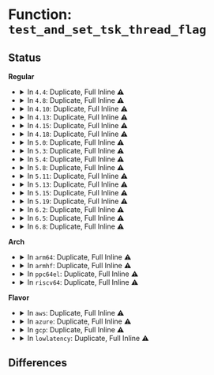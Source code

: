 # Function: <code>test_and_set_tsk_thread_flag</code>

## Status
<b>Regular</b>
<ul>
<li>
<details>
<summary>In <code>4.4</code>: Duplicate, Full Inline ⚠️</summary>

**Collision:** Static Duplication

**Inline:** Full

**Transformation:** False

**Instances:**

```
In kernel/task_work.c (ffffffff8109e836)
Location: include/linux/sched.h:2864
Inline: True
Inline callers:
  - kernel/task_work.c:task_work_add
```
```
In mm/oom_kill.c (ffffffff81190a36)
Location: include/linux/sched.h:2864
Inline: True
```
```
In mm/memcontrol.c (ffffffff811fbf35)
Location: include/linux/sched.h:2864
Inline: True
Inline callers:
  - mm/memcontrol.c:try_charge
```
</details>
</li>
<li>
<details>
<summary>In <code>4.8</code>: Duplicate, Full Inline ⚠️</summary>

**Collision:** Static Duplication

**Inline:** Full

**Transformation:** False

**Instances:**

```
In kernel/task_work.c (ffffffff810a1f76)
Location: include/linux/sched.h:3141
Inline: True
Inline callers:
  - kernel/task_work.c:task_work_add
```
```
In mm/oom_kill.c (ffffffff811a4f26)
Location: include/linux/sched.h:3141
Inline: True
```
```
In mm/memcontrol.c (ffffffff8122001c)
Location: include/linux/sched.h:3141
Inline: True
Inline callers:
  - mm/memcontrol.c:try_charge
```
</details>
</li>
<li>
<details>
<summary>In <code>4.10</code>: Duplicate, Full Inline ⚠️</summary>

**Collision:** Static Duplication

**Inline:** Full

**Transformation:** False

**Instances:**

```
In kernel/task_work.c (ffffffff810a7036)
Location: include/linux/sched.h:3297
Inline: True
Inline callers:
  - kernel/task_work.c:task_work_add
```
```
In mm/oom_kill.c (ffffffff811b4def)
Location: include/linux/sched.h:3297
Inline: True
Inline callers:
  - mm/oom_kill.c:mark_oom_victim
```
```
In mm/memcontrol.c (ffffffff812326b8)
Location: include/linux/sched.h:3297
Inline: True
Inline callers:
  - mm/memcontrol.c:try_charge
```
</details>
</li>
<li>
<details>
<summary>In <code>4.13</code>: Duplicate, Full Inline ⚠️</summary>

**Collision:** Static Duplication

**Inline:** Full

**Transformation:** False

**Instances:**

```
In kernel/task_work.c (ffffffff810a3f86)
Location: include/linux/sched.h:1492
Inline: True
Inline callers:
  - kernel/task_work.c:task_work_add
```
```
In mm/oom_kill.c (ffffffff811bc0d9)
Location: include/linux/sched.h:1492
Inline: True
Inline callers:
  - mm/oom_kill.c:mark_oom_victim
```
```
In mm/memcontrol.c (ffffffff8123d7a3)
Location: include/linux/sched.h:1492
Inline: True
Inline callers:
  - mm/memcontrol.c:try_charge
```
</details>
</li>
<li>
<details>
<summary>In <code>4.15</code>: Duplicate, Full Inline ⚠️</summary>

**Collision:** Static Duplication

**Inline:** Full

**Transformation:** False

**Instances:**

```
In kernel/task_work.c (ffffffff810aa5ac)
Location: include/linux/sched.h:1526
Inline: True
Inline callers:
  - kernel/task_work.c:task_work_add
```
```
In mm/oom_kill.c (ffffffff811d0d10)
Location: include/linux/sched.h:1526
Inline: True
Inline callers:
  - mm/oom_kill.c:mark_oom_victim
```
```
In mm/memcontrol.c (ffffffff8125d324)
Location: include/linux/sched.h:1526
Inline: True
Inline callers:
  - mm/memcontrol.c:try_charge
```
</details>
</li>
<li>
<details>
<summary>In <code>4.18</code>: Duplicate, Full Inline ⚠️</summary>

**Collision:** Static Duplication

**Inline:** Full

**Transformation:** False

**Instances:**

```
In arch/x86/kernel/cpu/bugs.c (ffffffff810436d6)
Location: include/linux/sched.h:1648
Inline: True
Inline callers:
  - arch/x86/kernel/cpu/bugs.c:ssb_prctl_set
  - arch/x86/kernel/cpu/bugs.c:ssb_prctl_set
```
```
In kernel/task_work.c (ffffffff810b11dc)
Location: include/linux/sched.h:1648
Inline: True
Inline callers:
  - kernel/task_work.c:task_work_add
```
```
In mm/oom_kill.c (ffffffff811f1fb0)
Location: include/linux/sched.h:1648
Inline: True
Inline callers:
  - mm/oom_kill.c:mark_oom_victim
```
```
In mm/memcontrol.c (ffffffff81281d57)
Location: include/linux/sched.h:1648
Inline: True
Inline callers:
  - mm/memcontrol.c:try_charge
```
</details>
</li>
<li>
<details>
<summary>In <code>5.0</code>: Duplicate, Full Inline ⚠️</summary>

**Collision:** Static Duplication

**Inline:** Full

**Transformation:** False

**Instances:**

```
In kernel/task_work.c (ffffffff810ba25c)
Location: include/linux/sched.h:1661
Inline: True
Inline callers:
  - kernel/task_work.c:task_work_add
```
```
In mm/oom_kill.c (ffffffff81203e10)
Location: include/linux/sched.h:1661
Inline: True
Inline callers:
  - mm/oom_kill.c:mark_oom_victim
```
```
In mm/memcontrol.c (ffffffff81298e17)
Location: include/linux/sched.h:1661
Inline: True
Inline callers:
  - mm/memcontrol.c:try_charge
```
```
In block/blk-cgroup.c (ffffffff814c347b)
Location: include/linux/sched.h:1661
Inline: True
Inline callers:
  - block/blk-cgroup.c:blkcg_schedule_throttle
```
</details>
</li>
<li>
<details>
<summary>In <code>5.3</code>: Duplicate, Full Inline ⚠️</summary>

**Collision:** Static Duplication

**Inline:** Full

**Transformation:** False

**Instances:**

```
In kernel/task_work.c (ffffffff810c0166)
Location: include/linux/sched.h:1734
Inline: True
Inline callers:
  - kernel/task_work.c:task_work_add
```
```
In mm/oom_kill.c (ffffffff8121b253)
Location: include/linux/sched.h:1734
Inline: True
Inline callers:
  - mm/oom_kill.c:mark_oom_victim
```
```
In mm/memcontrol.c (ffffffff812b41fa)
Location: include/linux/sched.h:1734
Inline: True
Inline callers:
  - mm/memcontrol.c:try_charge
```
```
In block/blk-cgroup.c (ffffffff814f1b7b)
Location: include/linux/sched.h:1734
Inline: True
Inline callers:
  - block/blk-cgroup.c:blkcg_schedule_throttle
```
</details>
</li>
<li>
<details>
<summary>In <code>5.4</code>: Duplicate, Full Inline ⚠️</summary>

**Collision:** Static Duplication

**Inline:** Full

**Transformation:** False

**Instances:**

```
In kernel/task_work.c (ffffffff810c6526)
Location: include/linux/sched.h:1727
Inline: True
Inline callers:
  - kernel/task_work.c:task_work_add
```
```
In mm/oom_kill.c (ffffffff81228d13)
Location: include/linux/sched.h:1727
Inline: True
Inline callers:
  - mm/oom_kill.c:mark_oom_victim
```
```
In mm/memcontrol.c (ffffffff812c5b0c)
Location: include/linux/sched.h:1727
Inline: True
Inline callers:
  - mm/memcontrol.c:try_charge
```
```
In block/blk-cgroup.c (ffffffff8150b15b)
Location: include/linux/sched.h:1727
Inline: True
Inline callers:
  - block/blk-cgroup.c:blkcg_schedule_throttle
```
</details>
</li>
<li>
<details>
<summary>In <code>5.8</code>: Duplicate, Full Inline ⚠️</summary>

**Collision:** Static Duplication

**Inline:** Full

**Transformation:** False

**Instances:**

```
In kernel/task_work.c (ffffffff810ce586)
Location: include/linux/sched.h:1777
Inline: True
```
```
In mm/oom_kill.c (ffffffff81255b63)
Location: include/linux/sched.h:1777
Inline: True
Inline callers:
  - mm/oom_kill.c:mark_oom_victim
```
```
In mm/memcontrol.c (ffffffff812fb532)
Location: include/linux/sched.h:1777
Inline: True
Inline callers:
  - mm/memcontrol.c:try_charge
```
```
In block/blk-cgroup.c (ffffffff8156c0bb)
Location: include/linux/sched.h:1777
Inline: True
Inline callers:
  - block/blk-cgroup.c:blkcg_schedule_throttle
```
</details>
</li>
<li>
<details>
<summary>In <code>5.11</code>: Duplicate, Full Inline ⚠️</summary>

**Collision:** Static Duplication

**Inline:** Full

**Transformation:** False

**Instances:**

```
In kernel/task_work.c (ffffffff810c907f)
Location: include/linux/sched.h:1838
Inline: True
```
```
In mm/oom_kill.c (ffffffff812607f1)
Location: include/linux/sched.h:1838
Inline: True
Inline callers:
  - mm/oom_kill.c:mark_oom_victim
```
```
In mm/memcontrol.c (ffffffff8130738f)
Location: include/linux/sched.h:1838
Inline: True
Inline callers:
  - mm/memcontrol.c:try_charge
```
```
In block/blk-cgroup.c (ffffffff81586deb)
Location: include/linux/sched.h:1838
Inline: True
Inline callers:
  - block/blk-cgroup.c:blkcg_schedule_throttle
```
</details>
</li>
<li>
<details>
<summary>In <code>5.13</code>: Duplicate, Full Inline ⚠️</summary>

**Collision:** Static Duplication

**Inline:** Full

**Transformation:** False

**Instances:**

```
In kernel/task_work.c (ffffffff810caa7b)
Location: include/linux/sched.h:1860
Inline: True
```
```
In kernel/livepatch/transition.c (ffffffff81137e7d)
Location: include/linux/sched.h:1860
Inline: True
Inline callers:
  - kernel/livepatch/transition.c:klp_try_complete_transition
```
```
In mm/oom_kill.c (ffffffff81264f91)
Location: include/linux/sched.h:1860
Inline: True
Inline callers:
  - mm/oom_kill.c:mark_oom_victim
```
```
In mm/memcontrol.c (ffffffff8130db05)
Location: include/linux/sched.h:1860
Inline: True
Inline callers:
  - mm/memcontrol.c:try_charge
```
```
In fs/io-wq.c (ffffffff813a1fc8)
Location: include/linux/sched.h:1860
Inline: True
Inline callers:
  - fs/io-wq.c:io_wq_worker_cancel
  - fs/io-wq.c:io_wq_worker_wake
```
```
In block/blk-cgroup.c (ffffffff8158dc2a)
Location: include/linux/sched.h:1860
Inline: True
Inline callers:
  - block/blk-cgroup.c:blkcg_schedule_throttle
```
</details>
</li>
<li>
<details>
<summary>In <code>5.15</code>: Duplicate, Full Inline ⚠️</summary>

**Collision:** Static Duplication

**Inline:** Full

**Transformation:** False

**Instances:**

```
In kernel/task_work.c (ffffffff810ddbfb)
Location: include/linux/sched.h:1977
Inline: True
```
```
In kernel/livepatch/transition.c (ffffffff8115abd0)
Location: include/linux/sched.h:1977
Inline: True
Inline callers:
  - kernel/livepatch/transition.c:klp_try_complete_transition
```
```
In mm/oom_kill.c (ffffffff812a17c4)
Location: include/linux/sched.h:1977
Inline: True
Inline callers:
  - mm/oom_kill.c:mark_oom_victim
```
```
In mm/memcontrol.c (ffffffff813589fb)
Location: include/linux/sched.h:1977
Inline: True
Inline callers:
  - mm/memcontrol.c:try_charge_memcg
```
```
In fs/io-wq.c (ffffffff813f1373)
Location: include/linux/sched.h:1977
Inline: True
Inline callers:
  - fs/io-wq.c:io_wq_worker_cancel
  - fs/io-wq.c:io_wq_worker_wake
```
```
In block/blk-cgroup.c (ffffffff815f369a)
Location: include/linux/sched.h:1977
Inline: True
Inline callers:
  - block/blk-cgroup.c:blkcg_schedule_throttle
```
</details>
</li>
<li>
<details>
<summary>In <code>5.19</code>: Duplicate, Full Inline ⚠️</summary>

**Collision:** Static Duplication

**Inline:** Full

**Transformation:** False

**Instances:**

```
In kernel/task_work.c (ffffffff810f773c)
Location: include/linux/sched.h:1999
Inline: True
```
```
In kernel/livepatch/transition.c (ffffffff81184497)
Location: include/linux/sched.h:1999
Inline: True
Inline callers:
  - kernel/livepatch/transition.c:klp_try_complete_transition
```
```
In mm/oom_kill.c (ffffffff812f94c4)
Location: include/linux/sched.h:1999
Inline: True
Inline callers:
  - mm/oom_kill.c:mark_oom_victim
```
```
In mm/memcontrol.c (ffffffff813d2890)
Location: include/linux/sched.h:1999
Inline: True
Inline callers:
  - mm/memcontrol.c:try_charge_memcg
```
```
In block/blk-cgroup.c (ffffffff816a4caa)
Location: include/linux/sched.h:1999
Inline: True
Inline callers:
  - block/blk-cgroup.c:blkcg_schedule_throttle
```
```
In io_uring/io-wq.c (ffffffff816da1a4)
Location: include/linux/sched.h:1999
Inline: True
Inline callers:
  - io_uring/io-wq.c:io_wq_worker_cancel
  - io_uring/io-wq.c:io_wq_worker_wake
```
</details>
</li>
<li>
<details>
<summary>In <code>6.2</code>: Duplicate, Full Inline ⚠️</summary>

**Collision:** Static Duplication

**Inline:** Full

**Transformation:** False

**Instances:**

```
In kernel/task_work.c (ffffffff81119ed9)
Location: include/linux/sched.h:2026
Inline: True
Inline callers:
  - kernel/task_work.c:task_work_add
  - kernel/task_work.c:task_work_add
  - kernel/task_work.c:task_work_add
```
```
In kernel/livepatch/transition.c (ffffffff811bf741)
Location: include/linux/sched.h:2026
Inline: True
Inline callers:
  - kernel/livepatch/transition.c:klp_try_complete_transition
```
```
In mm/oom_kill.c (ffffffff81363244)
Location: include/linux/sched.h:2026
Inline: True
Inline callers:
  - mm/oom_kill.c:mark_oom_victim
```
```
In mm/memcontrol.c (ffffffff8145801c)
Location: include/linux/sched.h:2026
Inline: True
Inline callers:
  - mm/memcontrol.c:try_charge_memcg
```
```
In block/blk-cgroup.c (ffffffff81763a50)
Location: include/linux/sched.h:2026
Inline: True
Inline callers:
  - block/blk-cgroup.c:blkcg_schedule_throttle
```
```
In io_uring/io-wq.c (ffffffff817a6234)
Location: include/linux/sched.h:2026
Inline: True
Inline callers:
  - io_uring/io-wq.c:io_wq_worker_cancel
  - io_uring/io-wq.c:io_wq_worker_wake
```
</details>
</li>
<li>
<details>
<summary>In <code>6.5</code>: Duplicate, Full Inline ⚠️</summary>

**Collision:** Static Duplication

**Inline:** Full

**Transformation:** False

**Instances:**

```
In kernel/task_work.c (ffffffff81127149)
Location: include/linux/sched.h:2034
Inline: True
Inline callers:
  - kernel/task_work.c:task_work_add
  - kernel/task_work.c:task_work_add
  - kernel/task_work.c:task_work_add
```
```
In kernel/livepatch/transition.c (ffffffff811d2221)
Location: include/linux/sched.h:2034
Inline: True
Inline callers:
  - kernel/livepatch/transition.c:klp_try_complete_transition
```
```
In mm/oom_kill.c (ffffffff81395674)
Location: include/linux/sched.h:2034
Inline: True
Inline callers:
  - mm/oom_kill.c:mark_oom_victim
```
```
In mm/memcontrol.c (ffffffff8148dd63)
Location: include/linux/sched.h:2034
Inline: True
Inline callers:
  - mm/memcontrol.c:try_charge_memcg
```
```
In block/blk-cgroup.c (ffffffff817a2afd)
Location: include/linux/sched.h:2034
Inline: True
Inline callers:
  - block/blk-cgroup.c:blkcg_schedule_throttle
```
```
In io_uring/io-wq.c (ffffffff817e7194)
Location: include/linux/sched.h:2034
Inline: True
Inline callers:
  - io_uring/io-wq.c:io_wq_worker_cancel
  - io_uring/io-wq.c:io_wq_worker_wake
```
</details>
</li>
<li>
<details>
<summary>In <code>6.8</code>: Duplicate, Full Inline ⚠️</summary>

**Collision:** Static Duplication

**Inline:** Full

**Transformation:** False

**Instances:**

```
In kernel/task_work.c (ffffffff81131729)
Location: include/linux/sched.h:1936
Inline: True
Inline callers:
  - kernel/task_work.c:task_work_add
  - kernel/task_work.c:task_work_add
  - kernel/task_work.c:task_work_add
```
```
In kernel/livepatch/transition.c (ffffffff811e6ea1)
Location: include/linux/sched.h:1936
Inline: True
Inline callers:
  - kernel/livepatch/transition.c:klp_try_complete_transition
```
```
In mm/oom_kill.c (ffffffff813bf434)
Location: include/linux/sched.h:1936
Inline: True
Inline callers:
  - mm/oom_kill.c:mark_oom_victim
```
```
In mm/memcontrol.c (ffffffff814bd6d6)
Location: include/linux/sched.h:1936
Inline: True
Inline callers:
  - mm/memcontrol.c:try_charge_memcg
```
```
In block/blk-cgroup.c (ffffffff817e663d)
Location: include/linux/sched.h:1936
Inline: True
Inline callers:
  - block/blk-cgroup.c:blkcg_schedule_throttle
```
```
In io_uring/io-wq.c (ffffffff8182cf54)
Location: include/linux/sched.h:1936
Inline: True
Inline callers:
  - io_uring/io-wq.c:io_wq_worker_cancel
  - io_uring/io-wq.c:io_wq_worker_wake
```
</details>
</li>
</ul>
<b>Arch</b>
<ul>
<li>
<details>
<summary>In <code>arm64</code>: Duplicate, Full Inline ⚠️</summary>

**Collision:** Static Duplication

**Inline:** Full

**Transformation:** False

**Instances:**

```
In kernel/task_work.c (ffff800010124fbc)
Location: include/linux/sched.h:1727
Inline: True
Inline callers:
  - kernel/task_work.c:task_work_add
```
```
In mm/oom_kill.c (ffff8000102b7150)
Location: include/linux/sched.h:1727
Inline: True
Inline callers:
  - mm/oom_kill.c:mark_oom_victim
```
```
In mm/memcontrol.c (ffff8000103688ac)
Location: include/linux/sched.h:1727
Inline: True
Inline callers:
  - mm/memcontrol.c:try_charge
```
```
In block/blk-cgroup.c (ffff80001060eaf4)
Location: include/linux/sched.h:1727
Inline: True
Inline callers:
  - block/blk-cgroup.c:blkcg_schedule_throttle
```
</details>
</li>
<li>
<details>
<summary>In <code>armhf</code>: Duplicate, Full Inline ⚠️</summary>

**Collision:** Static Duplication

**Inline:** Full

**Transformation:** False

**Instances:**

```
In kernel/task_work.c (c0377f08)
Location: include/linux/sched.h:1727
Inline: True
Inline callers:
  - kernel/task_work.c:task_work_add
```
```
In mm/oom_kill.c (c04e37b0)
Location: include/linux/sched.h:1727
Inline: True
Inline callers:
  - mm/oom_kill.c:mark_oom_victim
```
```
In mm/memcontrol.c (c0559fc8)
Location: include/linux/sched.h:1727
Inline: True
Inline callers:
  - mm/memcontrol.c:try_charge
```
```
In block/blk-cgroup.c (c07b9384)
Location: include/linux/sched.h:1727
Inline: True
Inline callers:
  - block/blk-cgroup.c:blkcg_schedule_throttle
```
</details>
</li>
<li>
<details>
<summary>In <code>ppc64el</code>: Duplicate, Full Inline ⚠️</summary>

**Collision:** Static Duplication

**Inline:** Full

**Transformation:** False

**Instances:**

```
In kernel/task_work.c (c00000000016ec20)
Location: include/linux/sched.h:1727
Inline: True
Inline callers:
  - kernel/task_work.c:task_work_add
```
```
In mm/oom_kill.c (c00000000036e170)
Location: include/linux/sched.h:1727
Inline: True
Inline callers:
  - mm/oom_kill.c:mark_oom_victim
```
```
In mm/memcontrol.c (c000000000456854)
Location: include/linux/sched.h:1727
Inline: True
Inline callers:
  - mm/memcontrol.c:try_charge
```
```
In block/blk-cgroup.c (c0000000007ac124)
Location: include/linux/sched.h:1727
Inline: True
Inline callers:
  - block/blk-cgroup.c:blkcg_schedule_throttle
```
</details>
</li>
<li>
<details>
<summary>In <code>riscv64</code>: Duplicate, Full Inline ⚠️</summary>

**Collision:** Static Duplication

**Inline:** Full

**Transformation:** False

**Instances:**

```
In kernel/task_work.c (ffffffe0000dcee4)
Location: include/linux/sched.h:1727
Inline: True
```
```
In mm/oom_kill.c (ffffffe0001daf40)
Location: include/linux/sched.h:1727
Inline: True
```
```
In mm/memcontrol.c (ffffffe0002466e4)
Location: include/linux/sched.h:1727
Inline: True
Inline callers:
  - mm/memcontrol.c:try_charge
```
```
In block/blk-cgroup.c (ffffffe000446ed2)
Location: include/linux/sched.h:1727
Inline: True
Inline callers:
  - block/blk-cgroup.c:blkcg_schedule_throttle
```
</details>
</li>
</ul>
<b>Flavor</b>
<ul>
<li>
<details>
<summary>In <code>aws</code>: Duplicate, Full Inline ⚠️</summary>

**Collision:** Static Duplication

**Inline:** Full

**Transformation:** False

**Instances:**

```
In kernel/task_work.c (ffffffff810c08a6)
Location: include/linux/sched.h:1727
Inline: True
Inline callers:
  - kernel/task_work.c:task_work_add
```
```
In mm/oom_kill.c (ffffffff81221363)
Location: include/linux/sched.h:1727
Inline: True
Inline callers:
  - mm/oom_kill.c:mark_oom_victim
```
```
In mm/memcontrol.c (ffffffff812be0ec)
Location: include/linux/sched.h:1727
Inline: True
Inline callers:
  - mm/memcontrol.c:try_charge
```
```
In block/blk-cgroup.c (ffffffff8150373b)
Location: include/linux/sched.h:1727
Inline: True
Inline callers:
  - block/blk-cgroup.c:blkcg_schedule_throttle
```
</details>
</li>
<li>
<details>
<summary>In <code>azure</code>: Duplicate, Full Inline ⚠️</summary>

**Collision:** Static Duplication

**Inline:** Full

**Transformation:** False

**Instances:**

```
In kernel/task_work.c (ffffffff810af0a6)
Location: include/linux/sched.h:1727
Inline: True
Inline callers:
  - kernel/task_work.c:task_work_add
```
```
In mm/oom_kill.c (ffffffff81214513)
Location: include/linux/sched.h:1727
Inline: True
Inline callers:
  - mm/oom_kill.c:mark_oom_victim
```
```
In mm/memcontrol.c (ffffffff812af209)
Location: include/linux/sched.h:1727
Inline: True
Inline callers:
  - mm/memcontrol.c:try_charge
```
```
In block/blk-cgroup.c (ffffffff814f3bfb)
Location: include/linux/sched.h:1727
Inline: True
Inline callers:
  - block/blk-cgroup.c:blkcg_schedule_throttle
```
</details>
</li>
<li>
<details>
<summary>In <code>gcp</code>: Duplicate, Full Inline ⚠️</summary>

**Collision:** Static Duplication

**Inline:** Full

**Transformation:** False

**Instances:**

```
In kernel/task_work.c (ffffffff810bfdf6)
Location: include/linux/sched.h:1727
Inline: True
Inline callers:
  - kernel/task_work.c:task_work_add
```
```
In mm/oom_kill.c (ffffffff8121f103)
Location: include/linux/sched.h:1727
Inline: True
Inline callers:
  - mm/oom_kill.c:mark_oom_victim
```
```
In mm/memcontrol.c (ffffffff812bbefc)
Location: include/linux/sched.h:1727
Inline: True
Inline callers:
  - mm/memcontrol.c:try_charge
```
```
In block/blk-cgroup.c (ffffffff814ff7cb)
Location: include/linux/sched.h:1727
Inline: True
Inline callers:
  - block/blk-cgroup.c:blkcg_schedule_throttle
```
</details>
</li>
<li>
<details>
<summary>In <code>lowlatency</code>: Duplicate, Full Inline ⚠️</summary>

**Collision:** Static Duplication

**Inline:** Full

**Transformation:** False

**Instances:**

```
In kernel/task_work.c (ffffffff810c82d6)
Location: include/linux/sched.h:1727
Inline: True
Inline callers:
  - kernel/task_work.c:task_work_add
```
```
In mm/oom_kill.c (ffffffff8122e153)
Location: include/linux/sched.h:1727
Inline: True
Inline callers:
  - mm/oom_kill.c:mark_oom_victim
```
```
In mm/memcontrol.c (ffffffff812cc6c9)
Location: include/linux/sched.h:1727
Inline: True
Inline callers:
  - mm/memcontrol.c:try_charge
```
```
In block/blk-cgroup.c (ffffffff8151899b)
Location: include/linux/sched.h:1727
Inline: True
Inline callers:
  - block/blk-cgroup.c:blkcg_schedule_throttle
```
</details>
</li>
</ul>

## Differences
